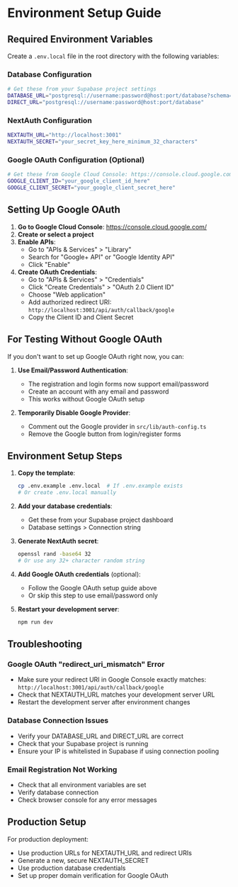 # Environment Setup Guide

## Required Environment Variables

Create a `.env.local` file in the root directory with the following variables:

### Database Configuration
```bash
# Get these from your Supabase project settings
DATABASE_URL="postgresql://username:password@host:port/database?schema=public"
DIRECT_URL="postgresql://username:password@host:port/database"
```

### NextAuth Configuration
```bash
NEXTAUTH_URL="http://localhost:3001"
NEXTAUTH_SECRET="your_secret_key_here_minimum_32_characters"
```

### Google OAuth Configuration (Optional)
```bash
# Get these from Google Cloud Console: https://console.cloud.google.com/
GOOGLE_CLIENT_ID="your_google_client_id_here"
GOOGLE_CLIENT_SECRET="your_google_client_secret_here"
```

## Setting Up Google OAuth

1. **Go to Google Cloud Console**: https://console.cloud.google.com/
2. **Create or select a project**
3. **Enable APIs**:
   - Go to "APIs & Services" > "Library"
   - Search for "Google+ API" or "Google Identity API"
   - Click "Enable"
4. **Create OAuth Credentials**:
   - Go to "APIs & Services" > "Credentials"
   - Click "Create Credentials" > "OAuth 2.0 Client ID"
   - Choose "Web application"
   - Add authorized redirect URI: `http://localhost:3001/api/auth/callback/google`
   - Copy the Client ID and Client Secret

## For Testing Without Google OAuth

If you don't want to set up Google OAuth right now, you can:

1. **Use Email/Password Authentication**: 
   - The registration and login forms now support email/password
   - Create an account with any email and password
   - This works without Google OAuth setup

2. **Temporarily Disable Google Provider**:
   - Comment out the Google provider in `src/lib/auth-config.ts`
   - Remove the Google button from login/register forms

## Environment Setup Steps

1. **Copy the template**:
   ```bash
   cp .env.example .env.local  # If .env.example exists
   # Or create .env.local manually
   ```

2. **Add your database credentials**:
   - Get these from your Supabase project dashboard
   - Database settings > Connection string

3. **Generate NextAuth secret**:
   ```bash
   openssl rand -base64 32
   # Or use any 32+ character random string
   ```

4. **Add Google OAuth credentials** (optional):
   - Follow the Google OAuth setup guide above
   - Or skip this step to use email/password only

5. **Restart your development server**:
   ```bash
   npm run dev
   ```

## Troubleshooting

### Google OAuth "redirect_uri_mismatch" Error
- Make sure your redirect URI in Google Console exactly matches: `http://localhost:3001/api/auth/callback/google`
- Check that NEXTAUTH_URL matches your development server URL
- Restart the development server after environment changes

### Database Connection Issues
- Verify your DATABASE_URL and DIRECT_URL are correct
- Check that your Supabase project is running
- Ensure your IP is whitelisted in Supabase if using connection pooling

### Email Registration Not Working
- Check that all environment variables are set
- Verify database connection
- Check browser console for any error messages

## Production Setup

For production deployment:
- Use production URLs for NEXTAUTH_URL and redirect URIs
- Generate a new, secure NEXTAUTH_SECRET
- Use production database credentials
- Set up proper domain verification for Google OAuth
